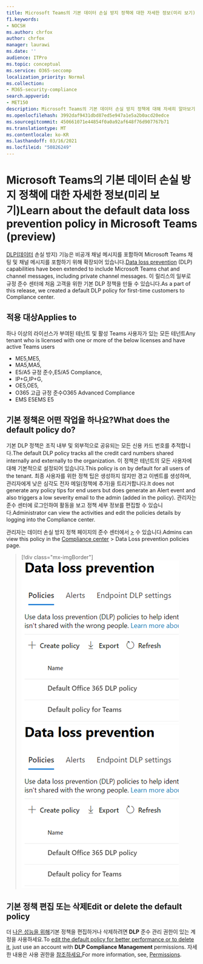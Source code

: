 ```yaml
---
title: Microsoft Teams의 기본 데이터 손실 방지 정책에 대한 자세한 정보(미리 보기)
f1.keywords:
- NOCSH
ms.author: chrfox
author: chrfox
manager: laurawi
ms.date: ''
audience: ITPro
ms.topic: conceptual
ms.service: O365-seccomp
localization_priority: Normal
ms.collection:
- M365-security-compliance
search.appverid:
- MET150
description: Microsoft Teams의 기본 데이터 손실 방지 정책에 대해 자세히 알아보기
ms.openlocfilehash: 3992daf9431dbd87ed5e947a1e5a2b0acd20edce
ms.sourcegitcommit: 450661071e44854f0a0a92af648f76d907767b71
ms.translationtype: MT
ms.contentlocale: ko-KR
ms.lasthandoff: 03/16/2021
ms.locfileid: "50826249"
---
```

# <a name="learn-about-the-default-data-loss-prevention-policy-in-microsoft-teams-preview"></a><span data-ttu-id="511ac-103">Microsoft Teams의 기본 데이터 손실 방지 정책에 대한 자세한 정보(미리 보기)</span><span class="sxs-lookup"><span data-stu-id="511ac-103">Learn about the default data loss prevention policy in Microsoft Teams (preview)</span></span>

<span data-ttu-id="511ac-104">[DLP(데이터](data-loss-prevention-policies.md) 손실 방지) 기능은 비공개 채널 메시지를 포함하여 Microsoft Teams 채팅 및 채널 메시지를 포함하기 위해 확장되어 있습니다.</span><span class="sxs-lookup"><span data-stu-id="511ac-104">[Data loss prevention](data-loss-prevention-policies.md) (DLP) capabilities have been extended to include Microsoft Teams chat and channel messages, including private channel messages.</span></span> <span data-ttu-id="511ac-105">이 릴리스의 일부로 규정 준수 센터에 처음 고객을 위한 기본 DLP 정책을 만들 수 있습니다.</span><span class="sxs-lookup"><span data-stu-id="511ac-105">As a part of this release, we created a default DLP policy for first-time customers to Compliance center.</span></span>

## <a name="applies-to"></a><span data-ttu-id="511ac-106">적용 대상</span><span class="sxs-lookup"><span data-stu-id="511ac-106">Applies to</span></span>

<span data-ttu-id="511ac-107">하나 이상의 라이선스가 부여된 테넌트 및 활성 Teams 사용자가 있는 모든 테넌트</span><span class="sxs-lookup"><span data-stu-id="511ac-107">Any tenant who is licensed with one or more of the below licenses and have active Teams users</span></span>
 
- <span data-ttu-id="511ac-108">ME5,</span><span class="sxs-lookup"><span data-stu-id="511ac-108">ME5,</span></span> 
- <span data-ttu-id="511ac-109">MA5,</span><span class="sxs-lookup"><span data-stu-id="511ac-109">MA5,</span></span> 
- <span data-ttu-id="511ac-110">E5/A5 규정 준수,</span><span class="sxs-lookup"><span data-stu-id="511ac-110">E5/A5 Compliance,</span></span> 
- <span data-ttu-id="511ac-111">IP+G,</span><span class="sxs-lookup"><span data-stu-id="511ac-111">IP+G,</span></span> 
- <span data-ttu-id="511ac-112">OE5,</span><span class="sxs-lookup"><span data-stu-id="511ac-112">OE5,</span></span> 
- <span data-ttu-id="511ac-113">O365 고급 규정 준수</span><span class="sxs-lookup"><span data-stu-id="511ac-113">O365 Advanced Compliance</span></span> 
- <span data-ttu-id="511ac-114">EMS E5</span><span class="sxs-lookup"><span data-stu-id="511ac-114">EMS E5</span></span>


## <a name="what-does-the-default-policy-do"></a><span data-ttu-id="511ac-115">기본 정책은 어떤 작업을 하나요?</span><span class="sxs-lookup"><span data-stu-id="511ac-115">What does the default policy do?</span></span>

<span data-ttu-id="511ac-116">기본 DLP 정책은 조직 내부 및 외부적으로 공유되는 모든 신용 카드 번호를 추적합니다.</span><span class="sxs-lookup"><span data-stu-id="511ac-116">The default DLP policy tracks all the credit card numbers shared internally and externally to the organization.</span></span> <span data-ttu-id="511ac-117">이 정책은 테넌트의 모든 사용자에 대해 기본적으로 설정되어 있습니다.</span><span class="sxs-lookup"><span data-stu-id="511ac-117">This policy is on by default for all users of the tenant.</span></span> <span data-ttu-id="511ac-118">최종 사용자를 위한 정책 팁은 생성하지 않지만 경고 이벤트를 생성하며, 관리자에게 낮은 심각도 전자 메일(정책에 추가)을 트리거합니다.</span><span class="sxs-lookup"><span data-stu-id="511ac-118">It does not generate any policy tips for end users but does generate an Alert event and also triggers a low severity email to the admin (added in the policy).</span></span> <span data-ttu-id="511ac-119">관리자는 준수 센터에 로그인하여 활동을 보고 정책 세부 정보를 편집할 수 있습니다.</span><span class="sxs-lookup"><span data-stu-id="511ac-119">Administrator can view the activities and edit the policies details by logging into the Compliance center.</span></span>

<span data-ttu-id="511ac-120">관리자는 데이터 손실 방지 정책 페이지의 준수 센터에서 [>](https://compliance.microsoft.com/compliancesettings) 수 있습니다.</span><span class="sxs-lookup"><span data-stu-id="511ac-120">Admins can view this policy in the [Compliance center](https://compliance.microsoft.com/compliancesettings) > Data Loss prevention policies page.</span></span>


> [!div class="mx-imgBorder"]
> <span data-ttu-id="511ac-121">![기본 Teams DLP 정책](../media/default-teams-dlp-policy.png)</span><span class="sxs-lookup"><span data-stu-id="511ac-121">![default Teams DLP policy](../media/default-teams-dlp-policy.png)</span></span>

## <a name="edit-or-delete-the-default-policy"></a><span data-ttu-id="511ac-122">기본 정책 편집 또는 삭제</span><span class="sxs-lookup"><span data-stu-id="511ac-122">Edit or delete the default policy</span></span>

<span data-ttu-id="511ac-123">더 [나은 성능을 위해](create-test-tune-dlp-policy.md#tune-a-dlp-policy)기본 정책을 편집하거나 삭제하려면 **DLP** 준수 관리 권한이 있는 계정을 사용하세요.</span><span class="sxs-lookup"><span data-stu-id="511ac-123">To [edit the default policy for better performance or to delete it](create-test-tune-dlp-policy.md#tune-a-dlp-policy), just use an account with **DLP Compliance Management** permissions.</span></span> <span data-ttu-id="511ac-124">자세한 내용은 사용 권한을 [참조하세요.](create-test-tune-dlp-policy.md#permissions)</span><span class="sxs-lookup"><span data-stu-id="511ac-124">For more information, see, [Permissions](create-test-tune-dlp-policy.md#permissions).</span></span>


